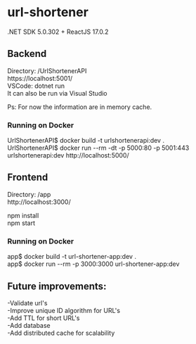 # url-shortener
.NET SDK 5.0.302 + ReactJS 17.0.2


## Backend
Directory: /UrlShortenerAPI \
https://localhost:5001/ \
VSCode: dotnet run \
It can also be run via Visual Studio

Ps: For now the information are in memory cache.

### Running on Docker
UrlShortenerAPI$ docker build -t urlshortenerapi:dev . \
UrlShortenerAPI$ docker run --rm -dt -p 5000:80 -p 5001:443 urlshortenerapi:dev
http://localhost:5000/


## Frontend
Directory: /app \
http://localhost:3000/

npm install \
npm start


### Running on Docker
app$ docker build -t url-shortener-app:dev . \
app$ docker run --rm -p 3000:3000 url-shortener-app:dev


## Future improvements:
-Validate url's \
-Improve unique ID algorithm for URL's \
-Add TTL for short URL's \
-Add database \
-Add distributed cache for scalability
